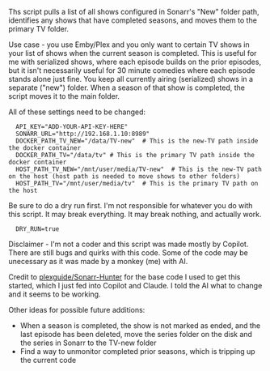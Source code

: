 Ths script pulls a list of all shows configured in Sonarr's "New" folder path, identifies any shows that have completed seasons, and moves them to the primary TV folder.

Use case - you use Emby/Plex and you only want to certain TV shows in your list of shows when the current season is completed. This is useful for me with serialized shows, where each episode builds on the prior episodes, but it isn't necessarily useful for 30 minute comedies where each episode stands alone just fine. You keep all currently airing (serialized) shows in a separate ("new") folder. When a season of that show is completed, the script moves it to the main folder. 

All of these settings need to be changed:

      API_KEY="ADD-YOUR-API-KEY-HERE"
      SONARR_URL="http://192.168.1.10:8989"
      DOCKER_PATH_TV_NEW="/data/TV-new"  # This is the new-TV path inside the docker container
      DOCKER_PATH_TV="/data/tv" # This is the primary TV path inside the docker container
      HOST_PATH_TV_NEW="/mnt/user/media/TV-new"  # This is the new-TV path on the host (host path is needed to move shows to other folders)
      HOST_PATH_TV="/mnt/user/media/tv"  # This is the primary TV path on the host

Be sure to do a dry run first. I'm not responsible for whatever you do with this script. It may break everything. It may break nothing, and actually work. 

      DRY_RUN=true  

Disclaimer - I'm not a coder and this script was made mostly by Copilot. There are still bugs and quirks with this code. Some of the code may be unecessary as it was made by a monkey (me) with AI.

Credit to [plexguide/Sonarr-Hunter](https://github.com/plexguide/Sonarr-Hunter/) for the base code I used to get this started, which I just fed into Copilot and Claude. I told the AI what to change and it seems to be working. 

Other ideas for possible future additions:
- When a season is completed, the show is not marked as ended, and the last episode has been deleted, move the series folder on the disk and the series in Sonarr to the TV-new folder
- Find a way to unmonitor completed prior seasons, which is tripping up the current code

